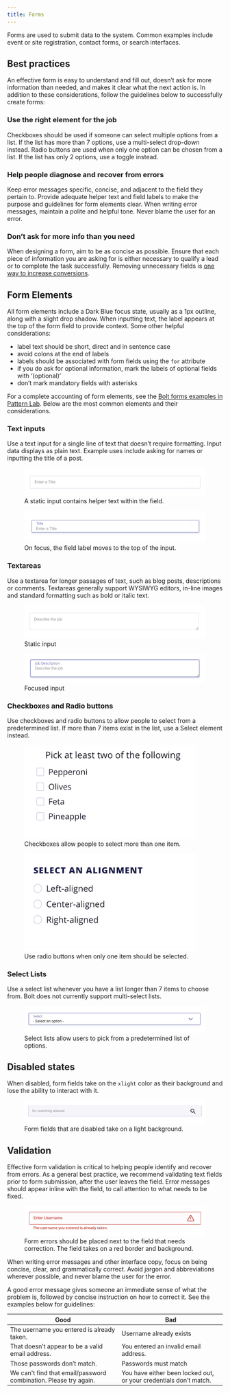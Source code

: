 ```yaml
---
title: Forms
---
```


Forms are used to submit data to the system. Common examples include event or site registration, contact forms, or search interfaces. 

## Best practices

An effective form is easy to understand and fill out, doesn’t ask for more information than needed, and makes it clear what the next action is. In addition to these considerations, follow the guidelines below to successfully create forms:

### Use the right element for the job

Checkboxes should be used if someone can select multiple options from a list. If the list has more than 7 options, use a multi-select drop-down instead. Radio buttons are used when only one option can be chosen from a list. If the list has only 2 options, use a toggle instead. 

### Help people diagnose and recover from errors

Keep error messages specific, concise, and adjacent to the field they pertain to. Provide adequate helper text and field labels to make the purpose and guidelines for form elements clear. When writing error messages, maintain a polite and helpful tone. Never blame the user for an error.

### Don’t ask for more info than you need

When designing a form, aim to be as concise as possible. Ensure that each piece of information you are asking for is either necessary to qualify a lead or to complete the task successfully. Removing unnecessary fields is [one way to increase conversions](https://conversionxl.com/blog/reduce-form-fields/). 

## Form Elements

All form elements include a Dark Blue focus state, usually as a 1px outline, along with a slight drop shadow. When inputting text, the label appears at the top of the form field to provide context. Some other helpful considerations: 

- label text should be short, direct and in sentence case
- avoid colons at the end of labels
- labels should be associated with form fields using the `for` attribute
- if you do ask for optional information, mark the labels of optional fields with ‘(optional)’
- don’t mark mandatory fields with asterisks

For a complete accounting of form elements, see the [Bolt forms examples in Pattern Lab](https://bolt-design-system.com/pattern-lab/?p=viewall-components-form). Below are the most common elements and their considerations.

### Text inputs

Use a text input for a single line of text that doesn’t require formatting. Input data displays as plain text. Example uses include asking for names or inputting the title of a post.

<figure>
<img src="../../../images/forms-text-input-static.png" />
<figcaption>A static input contains helper text within the field.</figcaption>
</figure>

<figure>
<img src="../../../images/forms-text-input-focus.png" />
<figcaption>On focus, the field label moves to the top of the input.</figcaption>
</figure>

### Textareas

Use a textarea for longer passages of text, such as blog posts, descriptions or comments. Textareas generally support WYSIWYG editors, in-line images and standard formatting such as bold or italic text.

<figure>
<img src="../../../images/forms-textarea-static.png" />
<figcaption>Static input</figcaption>
</figure>

<figure>
<img src="../../../images/forms-textarea-focused.png" />
<figcaption>Focused input</figcaption>
</figure>

### Checkboxes and Radio buttons

Use checkboxes and radio buttons to allow people to select from a predetermined list. If more than 7 items exist in the list, use a Select element instead. 

<figure><img src="../../../images/forms-checkbox.png" /><figcaption>Checkboxes allow people to select more than one item.</figcaption></figure><figure><img src="../../../images/forms-radio.png" /><figcaption>Use radio buttons when only one item should be selected.</figcaption></figure>

### Select Lists

Use a select list whenever you have a list longer than 7 items to choose from. Bolt does not currently support multi-select lists.

<figure>
<img src="../../../images/forms-select.png" />
<figcaption>Select lists allow users to pick from a predetermined list of options.</figcaption>
</figure>

## Disabled states

When disabled, form fields take on the `xlight` color as their background and lose the ability to interact with it.

<figure>
<img src="../../../images/forms_text-disabled.png" />
<figcaption>Form fields that are disabled take on a light background.</figcaption>
</figure>

## Validation

Effective form validation is critical to helping people identify and recover from errors. As a general best practice, we recommend validating text fields prior to form submission, after the user leaves the field. Error messages should appear inline with the field, to call attention to what needs to be fixed.

<figure>
<img src="../../../images/forms-text-input-error.png" />
<figcaption>Form errors should be placed next to the field that needs correction. The field takes on a red border and background.</figcaption>
</figure>

When writing error messages and other interface copy, focus on being concise, clear, and grammatically correct. Avoid jargon and abbreviations wherever possible, and never blame the user for the error. 

A good error message gives someone an immediate sense of what the problem is, followed by concise instruction on how to correct it. See the examples below for guidelines: 

| **Good**                                                         | **Bad**                                                           |
| ---------------------------------------------------------------- | ----------------------------------------------------------------- |
| The username you entered is already taken.                       | Username already exists                                           |
| That doesn’t appear to be a valid email address.                 | You entered an invalid email address.                             |
| Those passwords don’t match.                                     | Passwords must match                                              |
| We can't find that email/password combination. Please try again. | You have either been locked out, or your credentials don’t match. |


